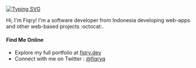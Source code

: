 [![Typing SVG](https://readme-typing-svg.herokuapp.com?font=Roboto&size=24&pause=1000&color=F7F7F7&background=000000&center=true&vCenter=true&random=false&width=1080&height=150&lines=Hi+there+%F0%9F%91%8B+Im+Fiqry+choerudin)](https://git.io/typing-svg)

Hi, I'm Fiqry! I'm a software developer from Indonesia developing web-apps and other web-based projects :octocat:.

#### Find Me Online
- Explore my full portfolio at [fiqry.dev](https://fiqry.dev)
- Connect with me on Twitter : [@fiqryq](https://twitter.com/fiqryq_)
  
